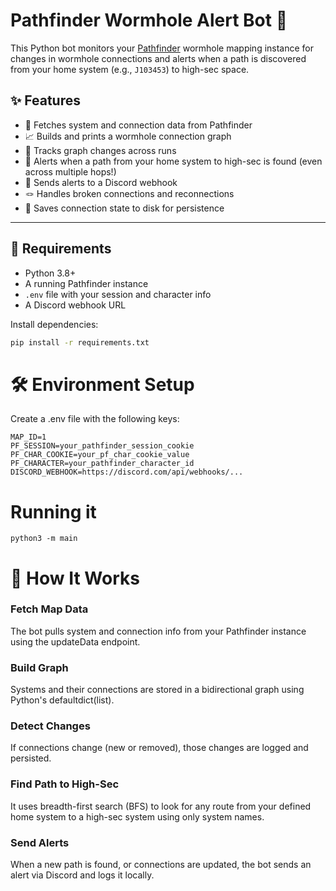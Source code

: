 # Pathfinder Wormhole Alert Bot 🚀

This Python bot monitors your [Pathfinder](https://github.com/exodus4d/pathfinder) wormhole mapping instance for changes in wormhole connections and alerts when a path is discovered from your home system (e.g., `J103453`) to high-sec space.

## ✨ Features

- 🔄 Fetches system and connection data from Pathfinder
- 📈 Builds and prints a wormhole connection graph
- 🧠 Tracks graph changes across runs
- 📍 Alerts when a path from your home system to high-sec is found (even across multiple hops!)
- 💬 Sends alerts to a Discord webhook
- 🪢 Handles broken connections and reconnections
- 💾 Saves connection state to disk for persistence

---

## 🧰 Requirements

- Python 3.8+
- A running Pathfinder instance
- `.env` file with your session and character info
- A Discord webhook URL

Install dependencies:

```bash
pip install -r requirements.txt
```


# 🛠️ Environment Setup

Create a .env file with the following keys:

```
MAP_ID=1
PF_SESSION=your_pathfinder_session_cookie
PF_CHAR_COOKIE=your_pf_char_cookie_value
PF_CHARACTER=your_pathfinder_character_id
DISCORD_WEBHOOK=https://discord.com/api/webhooks/...
```

# Running it

```
python3 -m main
```

# 🧭 How It Works

### Fetch Map Data

The bot pulls system and connection info from your Pathfinder instance using the updateData endpoint.

### Build Graph

Systems and their connections are stored in a bidirectional graph using Python's defaultdict(list).

### Detect Changes

If connections change (new or removed), those changes are logged and persisted.

### Find Path to High-Sec

It uses breadth-first search (BFS) to look for any route from your defined home system to a high-sec system using only system names.

### Send Alerts

When a new path is found, or connections are updated, the bot sends an alert via Discord and logs it locally.

